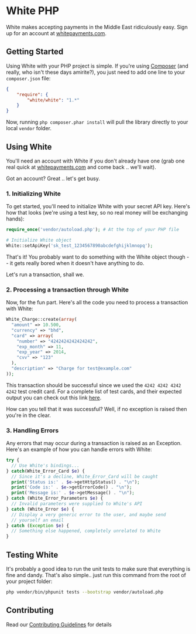 # White PHP

White makes accepting payments in the Middle East ridiculously easy. Sign up for an account at [whitepayments.com](http://whitepayments.com).

## Getting Started

Using White with your PHP project is simple. If you're using [Composer](https://getcomposer.org) (and really, who isn't these days amirite?), you just need to add one line to your `composer.json` file:

```json
{
    "require": {
        "white/white": "1.*"
    }
}
```

Now, running `php composer.phar install` will pull the library directly to your local `vendor` folder.

## Using White

You'll need an account with White if you don't already have one (grab one real quick at [whitepayments.com](http://whitepayments.com) and come back .. we'll wait).

Got an account? Great .. let's get busy.

### 1. Initializing White

To get started, you'll need to initialize White with your secret API key. Here's how that looks (we're using a test key, so no real money will be exchanging hands):

```php
require_once('vendor/autoload.php'); # At the top of your PHP file

# Initialize White object
White::setApiKey('sk_test_1234567890abcdefghijklmnopq');
```

That's it! You probably want to do something with the White object though -- it gets really bored when it doesn't have anything to do. 

Let's run a transaction, shall we.

### 2. Processing a transaction through White

Now, for the fun part. Here's all the code you need to process a transaction with White:

```php
White_Charge::create(array(
  "amount" => 10.500,
  "currency" => "bhd",
  "card" => array(
    "number" => "4242424242424242",
    "exp_month" => 11,
    "exp_year" => 2014,
    "cvv" => "123"
  ),
  "description" => "Charge for test@example.com"
));
```

This transaction should be successful since we used the `4242 4242 4242 4242` test credit card. For a complete list of test cards, and their expected output you can check out this link [here](https://whitepayments.com/docs/).

How can you tell that it was successful? Well, if no exception is raised then you're in the clear.

### 3. Handling Errors

Any errors that may occur during a transaction is raised as an Exception. Here's an example of how you can handle errors with White:

```php
try {
  // Use White's bindings...
} catch(White_Error_Card $e) {
  // Since it's a decline, White_Error_Card will be caught
  print('Status is:' . $e->getHttpStatus() . "\n");
  print('Code is:' . $e->getErrorCode() . "\n");
  print('Message is:' . $e->getMessage() . "\n");
} catch (White_Error_Parameters $e) {
  // Invalid parameters were supplied to White's API
} catch (White_Error $e) {
  // Display a very generic error to the user, and maybe send
  // yourself an email
} catch (Exception $e) {
  // Something else happened, completely unrelated to White
}
```

## Testing White

It's probably a good idea to run the unit tests to make sure that everything is fine and dandy. That's also simple.. just run this command from the root of your project folder:

```bash
php vendor/bin/phpunit tests --bootstrap vendor/autoload.php
```

## Contributing

Read our [Contributing Guidelines](CONTRIBUTING.md) for details